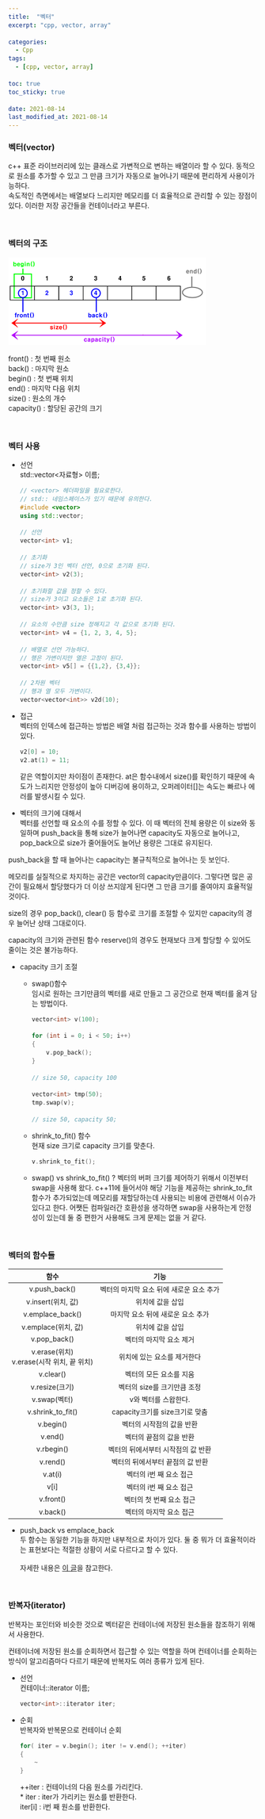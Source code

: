 ```yaml
---
title:  "벡터"
excerpt: "cpp, vector, array"

categories:
  - Cpp
tags:
  - [cpp, vector, array]

toc: true
toc_sticky: true
 
date: 2021-08-14
last_modified_at: 2021-08-14
---  
```


### 벡터(vector)
c++ 표준 라이브러리에 있는 클래스로 가변적으로 변하는 배열이라 할 수 있다. 동적으로 원소를 추가할 수 있고 그 만큼 크기가 자동으로 늘어나기 때문에 편리하게 사용이가능하다.  
속도적인 측면에서는 배열보다 느리지만 메모리를 더 효율적으로 관리할 수 있는 장점이 있다. 이러한 저장 공간들을 컨테이너라고 부른다.

<br/>

### 벡터의 구조

![vector](/assets/images/20210814_Posting_cpp/vector.png)
  
front() : 첫 번째 원소  
back() : 마지막 원소  
begin() : 첫 번째 위치  
end() : 마지막 다음 위치  
size() : 원소의 개수  
capacity() : 할당된 공간의 크기  

<br/>

### 벡터 사용

* 선언   
std\:\:vector\<자료형\> 이름;

	```cpp
	// <vector> 헤더파일을 필요로한다.
	// std:: 네임스페이스가 있기 때문에 유의한다.
	#include <vector>
	using std::vector;

	// 선언
	vector<int> v1;

	// 초기화
	// size가 3인 벡터 선언, 0으로 초기화 된다.
	vector<int> v2(3);

	// 초기화할 값을 정할 수 있다.
	// size가 3이고 요소들은 1로 초기화 된다.
	vector<int> v3(3, 1);

	// 요소의 수만큼 size 정해지고 각 값으로 초기화 된다.
	vector<int> v4 = {1, 2, 3, 4, 5};

	// 배열로 선언 가능하다.
	// 행은 가변이지만 열은 고정이 된다.
	vector<int> v5[] = {{1,2}, {3,4}};

	// 2차원 벡터
	// 행과 열 모두 가변이다.
	vector<vector<int>> v2d(10);
	```

* 접근  
벡터의 인덱스에 접근하는 방법은 배열 처럼 접근하는 것과 함수를 사용하는 방법이 있다.

	```cpp
	v2[0] = 10;
	v2.at(1) = 11;
	```

	같은 역할이지만 차이점이 존재한다.
	at은 함수내에서 size()를 확인하기 때문에 속도가 느리지만 안정성이 높아 디버깅에 용이하고, 오퍼레이터[]는 속도는 빠르나 에러를 발생시킬 수 있다.


* 벡터의 크기에 대해서  
벡터를 선언할 때 요소의 수를 정할 수 있다. 이 때 벡터의 전체 용량은 이 size와 동일하며 push_back을 통해 size가 늘어나면 capacity도 자동으로 늘어나고, pop_back으로 size가 줄어들어도 늘어난 용량은 그대로 유지된다.  

push_back을 할 때 늘어나는 capacity는 불규칙적으로 늘어나는 듯 보인다.

메모리를 실질적으로 차지하는 공간은 vector의 capacity만큼이다. 그렇다면 많은 공간이 필요해서 할당했다가 더 이상 쓰지않게 된다면 그 만큼 크기를 줄여야지 효율적일 것이다.

size의 경우 pop_back(), clear() 등 함수로 크기를 조절할 수 있지만 capacity의 경우 늘어난 상태 그대로이다. 

capacity의 크기와 관련된 함수 reserve()의 경우도 현재보다 크게 할당할 수 있어도 줄이는 것은 불가능하다.

* capacity 크기 조절  
	- swap()함수  
	임시로 원하는 크기만큼의 벡터를 새로 만들고 그 공간으로 현재 벡터를 옮겨 담는 방법이다. 

		```cpp
		vector<int> v(100);

		for (int i = 0; i < 50; i++)
		{
			v.pop_back();
		}

		// size 50, capacity 100

		vector<int> tmp(50);
		tmp.swap(v);

		// size 50, capacity 50;
		```
	
	- shrink_to_fit() 함수  
		현재 size 크기로 capacity 크기를 맞춘다.
		```cpp
		v.shrink_to_fit();
		``` 

	- swap() vs shrink_to_fit() ?
		벡터의 버퍼 크기를 제어하기 위해서 이전부터 swap을 사용해 왔다. c++11에 들어서야 해당 기능을 제공하는 shrink_to_fit 함수가 추가되었는데 메모리를 재할당하는데 사용되는 비용에 관련해서 이슈가 있다고 한다. 어쨋든 컴파일러간 호환성을 생각하면 swap을 사용하는게 안정성이 있는데 둘 중 편한거 사용해도 크게 문제는 없을 거 같다.

<br/>

### 벡터의 함수들
  
|함수|기능|
|:----:|:----:|
|v.push_back()|벡터의 마지막 요소 뒤에 새로운 요소 추가|
|v.insert(위치, 값)|위치에 값을 삽입|
|v.emplace_back()|마지막 요소 뒤에 새로운 요소 추가|
|v.emplace(위치, 값)|위치에 값을 삽입|
|v.pop_back()|벡터의 마지막 요소 제거|
|v.erase(위치) <br/> v.erase(시작 위치, 끝 위치)|위치에 있는 요소를 제거한다|
|v.clear()|벡터의 모든 요소를 지움|
|v.resize(크기)|벡터의 size를 크기만큼 조정|
|v.swap(벡터)|v와 벡터를 스왑한다.|
|v.shrink_to_fit()|capacity크기를 size크기로 맞춤|
|v.begin()|벡터의 시작점의 값을 반환|
|v.end()|벡터의 끝점의 값을 반환|
|v.rbegin()|벡터의 뒤에서부터 시작점의 값 반환|
|v.rend()|벡터의 뒤에서부터 끝점의 값 반환|
|v.at\(i\)|벡터의 i번 째 요소 접근|
|v[i]|벡터의 i번 째 요소 접근|
|v.front()|벡터의 첫 번째 요소 접근|
|v.back()|벡터의 마지막 요소 접근|  

* push_back vs emplace_back  
두 함수는 동일한 기능을 하지만 내부적으로 차이가 있다. 둘 중 뭐가 더 효율적이라는 표현보다는 적절한 상황이 서로 다르다고 할 수 있다.  
<br/>  자세한 내용은 [이 글](https://gumeo.github.io/post/emplace-back/)을 참고한다.


<br/>

### 반복자(iterator)
반복자는 포인터와 비슷한 것으로 벡터같은 컨테이너에 저장된 원소들을 참조하기 위해서 사용한다.  

컨테이너에 저장된 원소를 순회하면서 접근할 수 있는 역할을 하며 컨테이너를 순회하는 방식이 알고리즘마다 다르기 때문에 반복자도 여러 종류가 있게 된다.  

* 선언  
컨테이너::iterator 이름;

	```cpp
	vector<int>::iterator iter;
	```

* 순회  
반복자와 반복문으로 컨테이너 순회

	```cpp
	for( iter = v.begin(); iter != v.end(); ++iter)
	{
		~
	}
	```
	++iter : 컨테이너의 다음 원소를 가리킨다.  
	\* iter : iter가 가리키는 원소를 반환한다.  
	iter[i] : i번 째 원소를 반환한다.  
